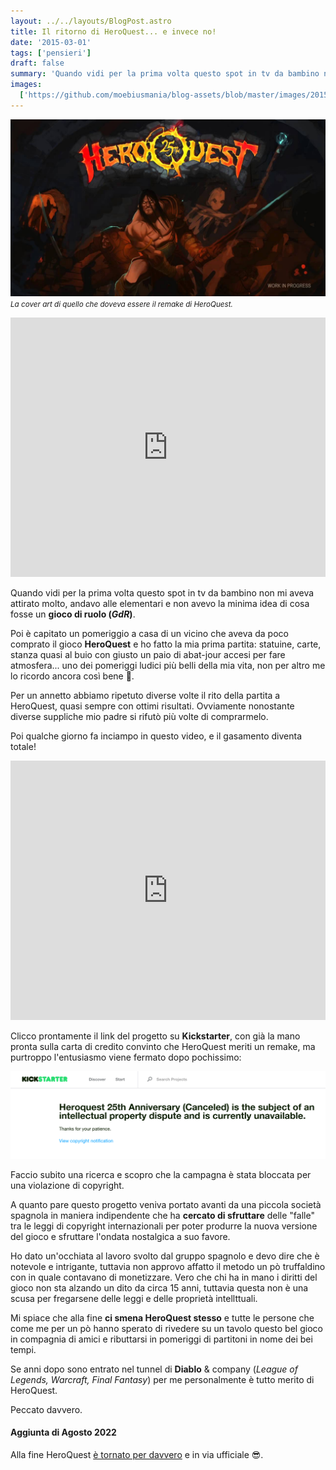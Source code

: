 ```yaml
---
layout: ../../layouts/BlogPost.astro
title: Il ritorno di HeroQuest... e invece no!
date: '2015-03-01'
tags: ['pensieri']
draft: false
summary: 'Quando vidi per la prima volta questo spot in tv da bambino non mi aveva attirato molto, andavo alle elementari e non avevo la minima idea di cosa fosse un gioco di ruolo (GdR).'
images:
  ['https://github.com/moebiusmania/blog-assets/blob/master/images/2015/maxresdefault.jpg?raw=true']
---
```


![La cover art di quello che doveva essere il remake di HeroQuest.](https://github.com/moebiusmania/blog-assets/blob/master/images/2015/maxresdefault.jpg?raw=true)<small>_La cover art di quello che doveva essere il remake di HeroQuest._</small>

<iframe width="100%" height="415" src="https://www.youtube.com/embed/wC2QJa8olUk" frameBorder="0" allowFullScreen></iframe>

Quando vidi per la prima volta questo spot in tv da bambino non mi aveva attirato molto, andavo alle elementari e non avevo la minima idea di cosa fosse un **gioco di ruolo (_GdR_)**.

Poi è capitato un pomeriggio a casa di un vicino che aveva da poco comprato il gioco **HeroQuest** e ho fatto la mia prima partita: statuine, carte, stanza quasi al buio con giusto un paio di abat-jour accesi per fare atmosfera... uno dei pomeriggi ludici più belli della mia vita, non per altro me lo ricordo ancora così bene 🙂.

Per un annetto abbiamo ripetuto diverse volte il rito della partita a HeroQuest, quasi sempre con ottimi risultati. Ovviamente nonostante diverse suppliche mio padre si rifutò più volte di comprarmelo.

Poi qualche giorno fa inciampo in questo video, e il gasamento diventa totale!

<iframe width="100%" height="415" src="https://www.youtube.com/embed/2iaC-UpA5r4" frameBorder="0" allowFullScreen></iframe>

Clicco prontamente il link del progetto su **Kickstarter**, con già la mano pronta sulla carta di credito convinto che HeroQuest meriti un remake, ma purtroppo l'entusiasmo viene fermato dopo pochissimo:

![](https://github.com/moebiusmania/blog-assets/blob/master/images/2015/Schermata-2015-03-02-alle-01-54-44.png?raw=true)

Faccio subito una ricerca e scopro che la campagna è stata bloccata per una violazione di copyright.

A quanto pare questo progetto veniva portato avanti da una piccola società spagnola in maniera indipendente che ha **cercato di sfruttare** delle "falle" tra le leggi di copyright internazionali per poter produrre la nuova versione del gioco e sfruttare l'ondata nostalgica a suo favore.

Ho dato un'occhiata al lavoro svolto dal gruppo spagnolo e devo dire che è notevole e intrigante, tuttavia non approvo affatto il metodo un pò truffaldino con in quale contavano di monetizzare. Vero che chi ha in mano i diritti del gioco non sta alzando un dito da circa 15 anni, tuttavia questa non è una scusa per fregarsene delle leggi e delle proprietà intellttuali.

Mi spiace che alla fine **ci smena HeroQuest stesso** e tutte le persone che come me per un pò hanno sperato di rivedere su un tavolo questo bel gioco in compagnia di amici e ributtarsi in pomeriggi di partitoni in nome dei bei tempi.

Se anni dopo sono entrato nel tunnel di **Diablo** & company (_League of Legends, Warcraft, Final Fantasy_) per me personalmente è tutto merito di HeroQuest.

Peccato davvero.

#### Aggiunta di Agosto 2022

Alla fine HeroQuest [è tornato per davvero](https://www.amazon.it/Hasbro-Gaming-Heroquest-Avventura-Miniature/dp/B09M9FWPVG/ref=sr_1_3?__mk_it_IT=%C3%85M%C3%85%C5%BD%C3%95%C3%91&crid=PYPXI2TJJAAG&keywords=hero+quest&qid=1660553434&sprefix=hero+ques%2Caps%2C158&sr=8-3) e in via ufficiale 😎.
